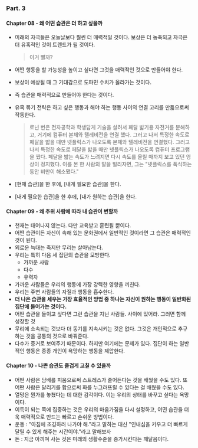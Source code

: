 ### Part. 3

#### Chapter 08 - 왜 어떤 습관은 더 하고 싶을까

- 미래의 자극들은 오늘날보다 훨씬 더 매력적일 것이다. 보상은 더 농축되고 자극은 더 유혹적인 것이 트렌드가 될 것이다.

  > 이거 뺄까?

- 어떤 행동을 할 가능성을 높이고 싶다면 그것을 매력적인 것으로 만들어야 한다.

- 보상이 예상될 때 그 기대감으로 도파민 수치가 올라가는 것이다.

- 즉 습관을 매력적으로 만들어야 한다는 것이다.

- 유혹 묶기 전략은 하고 싶은 행동과 해야 하는 행동 사이의 연결 고리를 만듦으로써 작동한다.

  > 로넌 번은 전자공학과 학생답게 기술을 살려서 페달 밟기용 자전거를 분해하고, 거기에 컴퓨터 본체와 텔레비전을 연결 했다. 그러고 나서 특정한 속도로 페달을 밟을 때만 넷플릭스가 나오도록 본체와 텔레비전을 연결했다. 그러고 나서 특정한 속도로 페달을 밟을 때만 넷플릭스가 나오도록 컴퓨터 프로그램을 짰다. 페달을 밟는 속도가 느려지면 다시 속도를 올릴 때까지 보고 있던 영상이 정지했다. 이를 본 한 사람의 말을 빌리자면, 그는 "넷플릭스를 폭식하는 동안 비만이 해소됐다."

- [현재 습관]을 한 후에, [내게 필요한 습관]을 한다.
- [내게 필요한 습관]을 한 후에, [내가 원하는 습관]을 한다.

#### Chapter 09 - 왜 주위 사람에 따라 내 습관이 변할까

- 천재는 태어나지 않는다. 다만 교육받고 훈련될 뿐이다.
- 어떤 습관이든 자신이 속해 있는 문화권에서 일반적인 것이라면 그 습관은 매력적인 것이 된다.
- 외로운 늑대는 죽지만 무리는 살아남는다.
- 우리는 특히 다음 세 집단의 습관을 모방한다.
  - 가까운 사람
  - 다수
  - 유력자
- 가까운 사람들은 우리의 행동에 가장 강력한 영향을 끼친다.
- 우리는 주변 사람들의 자질과 행동을 흡수한다.
- **더 나은 습관을 세우는 가장 효율적인 방법 중 하나는 자신이 원하는 행동이 일반화된 집단에 들어가는 것이다.**
- 어떤 습관을 들이고 싶다면 그런 습관을 지닌 사람들. 사이에 있어라. 그러면 함께 성장할 것
- 무리에 소속되는 것보다 더 동기를 지속시키는 것은 없다. 그것은 개인적으로 추구하는 것을 공통의 것으로 바꿔준다.
- 다수가 증거로 보여주기 때문이다. 하지만 여기에는 문제가 있다. 집단이 하는 일반적인 행동은 종종 개인이 욕망하는 행동을 제압한다.

#### Chapter 10 - 나쁜 습관도 즐겁게 고칠 수 있을까

- 어떤 사람은 담배를 피움으로써 스트레스가 줄어든다는 것을 배웠을 수도 있다. 또 어떤 사람은 달리기를 함으로써 화를 누그러뜨릴 수 있다는 걸 배웠을 수도 있다.
- 열망은 뭔가를 놓쳤다는 데 대한 감각이다. 이는 우리의 상태를 바꾸고 싶다는 욕망이다.
- 이득이 되는 쪽에 집중하는 것은 우리의 마음가짐을 다시 설정하고, 어떤 습관을 더욱 매력적으로 만드는 빠르고 손쉬운 방법이다.
- 운동 : "아침에 조깅하러 나가야 해."라고 말하는 대신 "인내심을 키우고 더 빠르게 달릴 수 있게 해주는 시간이야."라고 말해보자
- 돈 : 지금 아끼며 사는 것은 미래의 생활수준을 증가시킨다는 깨달음이다.